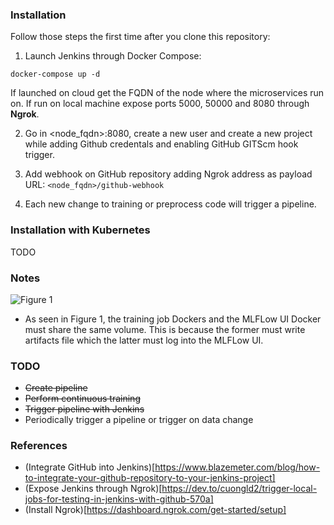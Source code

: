 ### Installation

Follow those steps the first time after you clone this repository:

1. Launch Jenkins through Docker Compose:

```console
docker-compose up -d
```

If launched on cloud get the FQDN of the node where the microservices run on. If run on local machine expose ports 5000, 50000 and 8080 through **Ngrok**. 

2. Go in <node_fqdn>:8080, create a new user and create a new project while adding Github credentals and enabling GitHub GITScm hook trigger.

3. Add webhook on GitHub repository adding Ngrok address as payload URL: `<node_fqdn>/github-webhook`

4. Each new change to training or preprocess code will trigger a pipeline.

### Installation with Kubernetes
TODO

### Notes

![Figure 1](https://github.com/riolaf05/continuous-learning-platform/tree/master/img/continuous_learning_flow.jpg)

* As seen in Figure 1, the training job Dockers and the MLFLow UI Docker must share the same volume. This is because the former must write artifacts file which the latter must log into the MLFLow UI.

### TODO

* ~~Create pipeline~~
* ~~Perform continuous training~~
* ~~Trigger pipeline with Jenkins~~
* Periodically trigger a pipeline or trigger on data change

### References
* (Integrate GitHub into Jenkins)[https://www.blazemeter.com/blog/how-to-integrate-your-github-repository-to-your-jenkins-project]
* (Expose Jenkins through Ngrok)[https://dev.to/cuongld2/trigger-local-jobs-for-testing-in-jenkins-with-github-570a]
* (Install Ngrok)[https://dashboard.ngrok.com/get-started/setup]